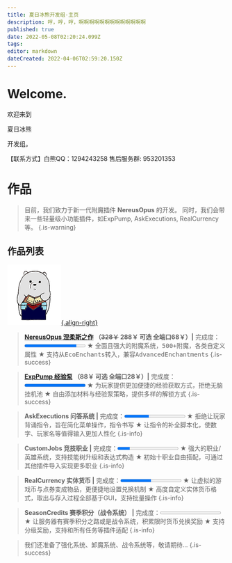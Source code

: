 ```yaml
---
title: 夏日冰熊开发组-主页
description: 哼，哼，哼，啊啊啊啊啊啊啊啊啊啊啊啊啊
published: true
date: 2022-05-08T02:20:24.099Z
tags: 
editor: markdown
dateCreated: 2022-04-06T02:59:20.150Z
---
```


<h1 class="welcome_title">Welcome.</h1>
<p class="unchangedline">欢迎来到</p><p class="group_welcome">夏日冰熊</p><p class="unchangedline">开发组。</p></p>
<p class="unchangedline"><p class="author">【联系方式】白熊QQ：1294243258 售后服务群: 953201353</p>


# 作品
> 目前，我们致力于新一代附魔插件 **NereusOpus** 的开发。
> 同时，我们会带来一些轻量级小功能插件，如ExpPump, AskExecutions, RealCurrency等。
{.is-warning}
## 作品列表
<a href="/NereusOpus-涅柔斯之作/涅柔斯之作-插件简介">![nereusopus_logo-小.png](/nereusopus/nereusopus_logo-小.png){.align-right}</a>
> **[NereusOpus 涅柔斯之作](/NereusOpus-涅柔斯之作/涅柔斯之作-插件简介) （~~328￥~~ 288￥ 可选 全端口68￥）|** 完成度：<progress value="85" max="100" contenteditable="false"></progress>
★ <samp>全面且强大的附魔系统，500+附魔，各类自定义属性</samp>
★ <samp>支持从EcoEnchants转入，兼容AdvancedEnchantments</samp>
{.is-success}

> **[ExpPump 经验泵](/ExpPump-经验泵/经验泵) （88￥ 可选 全端口28￥）|** 完成度：<progress value="100" max="100" contenteditable="false"></progress>
★ <samp>为玩家提供更加便捷的经验获取方式，拒绝无脑挂机池</samp>
★ <samp>自由添加材料与经验泵策略，提供多样的解锁方式</samp>
{.is-success}

> **AskExecutions 问答系统 |** 完成度：<progress value="40" max="100" contenteditable="false"></progress>
★ 拒绝让玩家背诵指令，旨在简化菜单操作，指令书写
★ 让指令的补全脚本化，使数字、玩家名等值得输入更加人性化
{.is-info}

> **CustomJobs 竞技职业 |** 完成度：<progress value="20" max="100" contenteditable="false"></progress>
★ 强大的职业/英雄系统，支持技能树升级和表达式构造
★ 初始十职业自由搭配，可通过其他插件导入实现更多职业
{.is-info}

> **RealCurrency 实体货币 |** 完成度：<progress value="50" max="100" contenteditable="false"></progress>
★ 让虚拟的游戏币与点券变成物品，更便捷地设置兑换机制
★ 高度自定义实体货币格式，取出与存入过程全部基于GUI，支持批量操作
{.is-info}

> **SeasonCredits 赛季积分（战令系统） |** 完成度：<progress value="0" max="100" contenteditable="false"></progress>
★ 让服务器有赛季积分之路或是战令系统，积累限时货币兑换奖励
★ 支持分级奖励，支持和所有任务等插件适配
{.is-info}

> 我们还准备了强化系统、卸魔系统、战令系统等，敬请期待...
{.is-success}


